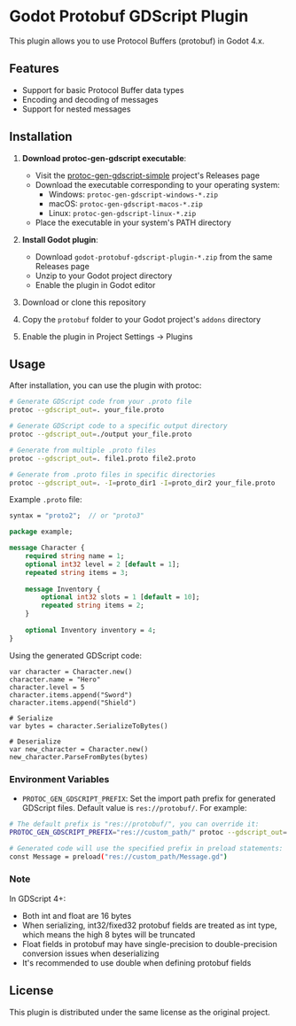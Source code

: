 # Godot Protobuf GDScript Plugin

This plugin allows you to use Protocol Buffers (protobuf) in Godot 4.x.

## Features

- Support for basic Protocol Buffer data types
- Encoding and decoding of messages
- Support for nested messages

## Installation

1. **Download protoc-gen-gdscript executable**:
   - Visit the [protoc-gen-gdscript-simple](https://github.com/lixi1983/protoc-gen-gdscript-simple/releases) project's Releases page
   - Download the executable corresponding to your operating system:
     - Windows: `protoc-gen-gdscript-windows-*.zip`
     - macOS: `protoc-gen-gdscript-macos-*.zip`
     - Linux: `protoc-gen-gdscript-linux-*.zip`
   - Place the executable in your system's PATH directory

2. **Install Godot plugin**:
   - Download `godot-protobuf-gdscript-plugin-*.zip` from the same Releases page
   - Unzip to your Godot project directory
   - Enable the plugin in Godot editor

3. Download or clone this repository
4. Copy the `protobuf` folder to your Godot project's `addons` directory
5. Enable the plugin in Project Settings -> Plugins

## Usage

After installation, you can use the plugin with protoc:

```bash
# Generate GDScript code from your .proto file
protoc --gdscript_out=. your_file.proto

# Generate GDScript code to a specific output directory
protoc --gdscript_out=./output your_file.proto

# Generate from multiple .proto files
protoc --gdscript_out=. file1.proto file2.proto

# Generate from .proto files in specific directories
protoc --gdscript_out=. -I=proto_dir1 -I=proto_dir2 your_file.proto
```

Example `.proto` file:

```protobuf
syntax = "proto2";  // or "proto3"

package example;

message Character {
    required string name = 1;
    optional int32 level = 2 [default = 1];
    repeated string items = 3;
    
    message Inventory {
        optional int32 slots = 1 [default = 10];
        repeated string items = 2;
    }
    
    optional Inventory inventory = 4;
}
```

Using the generated GDScript code:

```gdscript
var character = Character.new()
character.name = "Hero"
character.level = 5
character.items.append("Sword")
character.items.append("Shield")

# Serialize
var bytes = character.SerializeToBytes()

# Deserialize
var new_character = Character.new()
new_character.ParseFromBytes(bytes)
```

### Environment Variables

- `PROTOC_GEN_GDSCRIPT_PREFIX`: Set the import path prefix for generated GDScript files. Default value is `res://protobuf/`. For example:

```bash
# The default prefix is "res://protobuf/", you can override it:
PROTOC_GEN_GDSCRIPT_PREFIX="res://custom_path/" protoc --gdscript_out=. your_file.proto

# Generated code will use the specified prefix in preload statements:
const Message = preload("res://custom_path/Message.gd")
```

### Note 

In GDScript 4+:
- Both int and float are 16 bytes
- When serializing, int32/fixed32 protobuf fields are treated as int type, which means the high 8 bytes will be truncated
- Float fields in protobuf may have single-precision to double-precision conversion issues when deserializing
- It's recommended to use double when defining protobuf fields

## License

This plugin is distributed under the same license as the original project.
